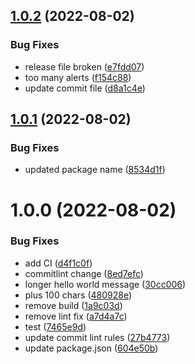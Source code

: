 ## [1.0.2](https://github.com/jlotery/hello-world/compare/v1.0.1...v1.0.2) (2022-08-02)


### Bug Fixes

* release file broken ([e7fdd07](https://github.com/jlotery/hello-world/commit/e7fdd074468f24c352cf23e8a82812bb42740a12))
* too many alerts ([f154c88](https://github.com/jlotery/hello-world/commit/f154c88f672864a08329bee830192253b141019e))
* update commit file ([d8a1c4e](https://github.com/jlotery/hello-world/commit/d8a1c4ecb648d66f9339816bb256f62751a188dd))

## [1.0.1](https://github.com/jlotery/hello-world/compare/v1.0.0...v1.0.1) (2022-08-02)


### Bug Fixes

* updated package name ([8534d1f](https://github.com/jlotery/hello-world/commit/8534d1fe22ea7c068014d354b4adbcf68445b4a9))

# 1.0.0 (2022-08-02)


### Bug Fixes

* add CI ([d4f1c0f](https://github.com/jlotery/hello-world/commit/d4f1c0f04539a0822021ff37bf475ba910b88f33))
* commitlint change ([8ed7efc](https://github.com/jlotery/hello-world/commit/8ed7efcc4fe82684c542293eddc96c3e0bbc42ff))
* longer hello world message ([30cc006](https://github.com/jlotery/hello-world/commit/30cc0060546fe716f9d95b1b4f775994f645731c))
* plus 100 chars ([480928e](https://github.com/jlotery/hello-world/commit/480928eb6c3943037063726265dd267d11b95f3a))
* remove build ([1a9c03d](https://github.com/jlotery/hello-world/commit/1a9c03d0273f2234f775b61585e38edc3078e739))
* remove lint fix ([a7d4a7c](https://github.com/jlotery/hello-world/commit/a7d4a7c5bd99e0e8abea671d0a7d609dbe469332))
* test ([7465e9d](https://github.com/jlotery/hello-world/commit/7465e9d3f92cc7cbd1b635320636ed8012c658b8))
* update commit lint rules ([27b4773](https://github.com/jlotery/hello-world/commit/27b477313f2ce8c4933d31f00ee647a5c0f535a2))
* update package.json ([604e50b](https://github.com/jlotery/hello-world/commit/604e50bf143cdbdab77c5f04c779fdba4cdf5fc1))
